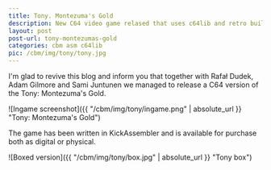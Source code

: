 ```yaml
---
title: Tony. Montezuma's Gold
description: New C64 video game relased that uses c64lib and retro build tool.
layout: post
post-url: tony-montezumas-gold
categories: cbm asm c64lib
pic: /cbm/img/tony/tony.jpg
---
```


I'm glad to revive this blog and inform you that together with Rafał Dudek, Adam Gilmore and Sami Juntunen we managed to release a C64 version of the Tony: Montezuma's Gold.

![Ingame screenshot]({{ "/cbm/img/tony/ingame.png" | absolute_url }} "Tony: Montezuma's Gold")

The game has been written in KickAssembler and is available for purchase both as digital or physical.

![Boxed version]({{ "/cbm/img/tony/box.jpg" | absolute_url }} "Tony box")

